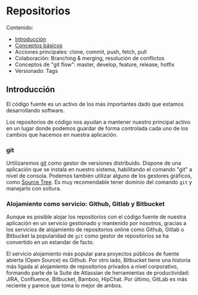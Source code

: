# Repositorios

Contenido:

- [Introducción](#nociones)
- [Conceptos básicos](repositories/repositories-basic-concepts.md)
- Acciones principales: clone, commit, push, fetch, pull
- Colaboración: Branching & merging, resolución de conflictos
- Conceptos de "git flow": master, develop, feature, release, hotfix
- Versionado: Tags

## Introducción

El código fuente es un activo de los más importantes dado que estamos desarrollando software.

Los repositorios de código nos ayudan a mantener nuestro principal activo en un lugar donde podemos guardar de forma controlada cada uno de los cambios que hacemos en nuestra aplicación.

### git

Urtilizaremos [git](https://git-scm.com/) como gestor de versiones distribuido. Dispone de una aplicación que se instala en nuestro sistema, habilitando el comando "git" a nivel de consola. Podemos también utilizar alguno de los gestores gráficos, como [Source Tree](https://www.sourcetreeapp.com/). Es muy recomendable tener dominio del comando `git` y manejarlo con soltura.

### Alojamiento como servicio: Github, Gitlab y Bitbucket

Aunque es posible alojar los repositorios con el código fuente de nuestra aplicación en un servicio gestionado y mantenido por nosotros, gracias a los servicios de alojamiento de repositorios online como Github, Gitlab o Bitbucket la popularidad de `git` como gestor de repositorios se ha convertido en un estandar de facto.

El servicio alojamiento más popular para proyectos públicos de fuente abierta (Open Source) es Github. Por otro lado, Bitbucket tiene una historia más ligada al alojamiento de repositorios privados a nivel corporativo, formando parte de la Suite de Atlassian de herramientas de productividad: JIRA, Confluence, Bitbucket, Bamboo, HipChat. Por último, GitLab es más reciente y parece que toma lo mejor de ambos.
